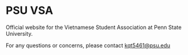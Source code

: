 # PSU VSA

Official website for the Vietnamese Student Association at Penn State University.

For any questions or concerns, please contact kqt5461@psu.edu
